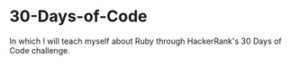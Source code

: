 # 30-Days-of-Code
In which I will teach myself about Ruby through HackerRank's 30 Days of Code challenge.
